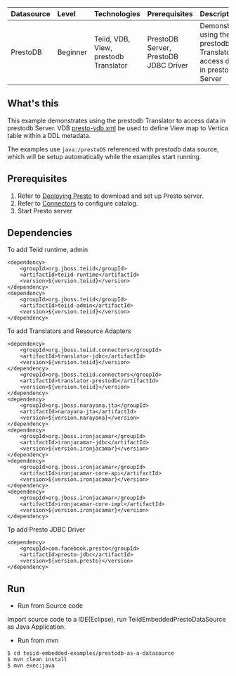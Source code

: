 | **Datasource** | **Level** | **Technologies** | **Prerequisites** | **Description** |
|:---------|:----------|:-----------------|:------------------|:----------------|
|PrestoDB |Beginner |Teiid, VDB, View, prestodb Translator |PrestoDB Server, PrestoDB JDBC Driver |Demonstrates using the prestodb Translator to access data in prestodb Server |

## What's this

This example demonstrates using the prestodb Translator to access data in prestodb Server. VDB [presto-vdb.xml](src/main/resources/presto-vdb.xml) be used to define View map to Vertica table within a DDL metadata.

The examples use `java:/prestoDS` referenced with prestodb data source, which will be setup automatically while the examples start running.

## Prerequisites

1. Refer to [Deploying Presto](https://prestodb.io/docs/current/installation/deployment.html) to download and set up Presto server.
2. Refer to [Connectors](https://prestodb.io/docs/current/connector.html) to configure catalog.
3. Start Presto server

## Dependencies

To add Teiid runtime, admin

~~~
<dependency>
    <groupId>org.jboss.teiid</groupId>
    <artifactId>teiid-runtime</artifactId>
    <version>${version.teiid}</version>
</dependency>
<dependency>
    <groupId>org.jboss.teiid</groupId>
    <artifactId>teiid-admin</artifactId>
    <version>${version.teiid}</version>
</dependency>
~~~

To add Translators and Resource Adapters

~~~
<dependency>
    <groupId>org.jboss.teiid.connectors</groupId>
    <artifactId>translator-jdbc</artifactId>
    <version>${version.teiid}</version>
</dependency>
    <groupId>org.jboss.teiid.connectors</groupId>
    <artifactId>translator-prestodb</artifactId>
    <version>${version.teiid}</version>
</dependency>
<dependency>
    <groupId>org.jboss.narayana.jta</groupId>
    <artifactId>narayana-jta</artifactId>
    <version>${version.narayana}</version>
</dependency>
<dependency>
    <groupId>org.jboss.ironjacamar</groupId>
    <artifactId>ironjacamar-jdbc</artifactId>
    <version>${version.ironjacamar}</version>
</dependency>
<dependency>
    <groupId>org.jboss.ironjacamar</groupId>
    <artifactId>ironjacamar-core-api</artifactId>
    <version>${version.ironjacamar}</version>
</dependency>
<dependency>
    <groupId>org.jboss.ironjacamar</groupId>
    <artifactId>ironjacamar-core-impl</artifactId>
    <version>${version.ironjacamar}</version>
</dependency>
~~~

Tp add Presto JDBC Driver

~~~
<dependency>
    <groupId>com.facebook.presto</groupId>
    <artifactId>presto-jdbc</artifactId>
    <version>${version.presto}</version>
</dependency>
~~~

## Run

* Run from Source code

Import source code to a IDE(Eclipse), run TeiidEmbeddedPrestoDataSource as Java Application.

* Run from mvn

~~~
$ cd teiid-embedded-examples/prestodb-as-a-datasource
$ mvn clean install
$ mvn exec:java
~~~


